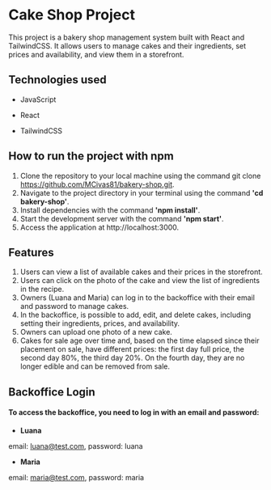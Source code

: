 # Cake Shop Project

This project is a bakery shop management system built with React and TailwindCSS. It allows users to manage cakes and their ingredients, set prices and availability, and view them in a storefront.

## Technologies used

- JavaScript

- React

- TailwindCSS

## How to run the project with npm

1. Clone the repository to your local machine using the command git clone https://github.com/MCivas81/bakery-shop.git.
2. Navigate to the project directory in your terminal using the command **'cd bakery-shop'**.
3. Install dependencies with the command **'npm install'**.
4. Start the development server with the command **'npm start'**.
5. Access the application at http://localhost:3000.

## Features

1. Users can view a list of available cakes and their prices in the storefront.
2. Users can click on the photo of the cake and view the list of ingredients in the recipe.
3. Owners (Luana and Maria) can log in to the backoffice with their email and password to manage cakes.
4. In the backoffice, is possible to add, edit, and delete cakes, including setting their ingredients, prices, and availability.
5. Owners can upload one photo of a new cake.
6. Cakes for sale age over time and, based on the time elapsed since their placement on sale, have different prices: the first day full price, the second day 80%, the third day 20%. On the fourth day, they are no longer edible and can be removed from sale.

## Backoffice Login

#### To access the backoffice, you need to log in with an email and password:

- **Luana**

email: luana@test.com, password: luana

- **Maria**

email: maria@test.com, password: maria
